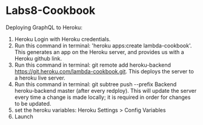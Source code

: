 # Labs8-Cookbook

Deploying GraphQL to Heroku:

1. Heroku Login with Heroku credentials.
2. Run this command in terminal: 'heroku apps:create lambda-cookbook'. This generates an app on the Heroku server, and provides us with a Heroku github link.
3. Run this command in terminal: git remote add heroku-backend https://git.heroku.com/lambda-cookbook.git. This deploys the server to a heroku live server.
4. Run this command in terminal: git subtree push --prefix Backend heroku-backend master (after every redploy). This will update the server every time a change is made locally; it is required in order for changes to be updated.
5. set the heroku variables: Heroku Settings > Config Variables
6. Launch